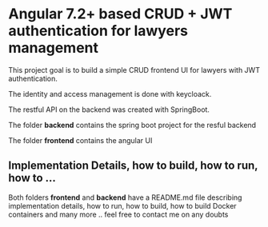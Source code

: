 # Angular 7.2+ based CRUD + JWT authentication for lawyers management

This project goal is to build a simple CRUD frontend UI for lawyers with JWT authentication.

The identity and access management is done with keycloack.

The restful API on the backend was created with SpringBoot.

The folder **backend** contains the spring boot project for the resful backend

The folder **frontend** contains the angular UI

## Implementation Details, how to build, how to run, how to ...

Both folders **frontend** and **backend** have a README.md file describing implementation details, how to run, how to build, how to build Docker containers and many more .. feel free to contact me on any doubts
